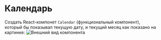 Календарь
===

Создать React-компонет `Calendar` (функциональный компонент), который бы показывал текущую дату, и текущий месяц как показано на картинке:
![Внешний вид компонента](https://raw.githubusercontent.com/netology-code/ra16-homeworks/master/components/calendar/assets/preview.png)